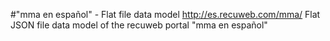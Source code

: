 #"mma en español" - Flat file data model
http://es.recuweb.com/mma/
Flat JSON file data model of the recuweb portal "mma en español"
